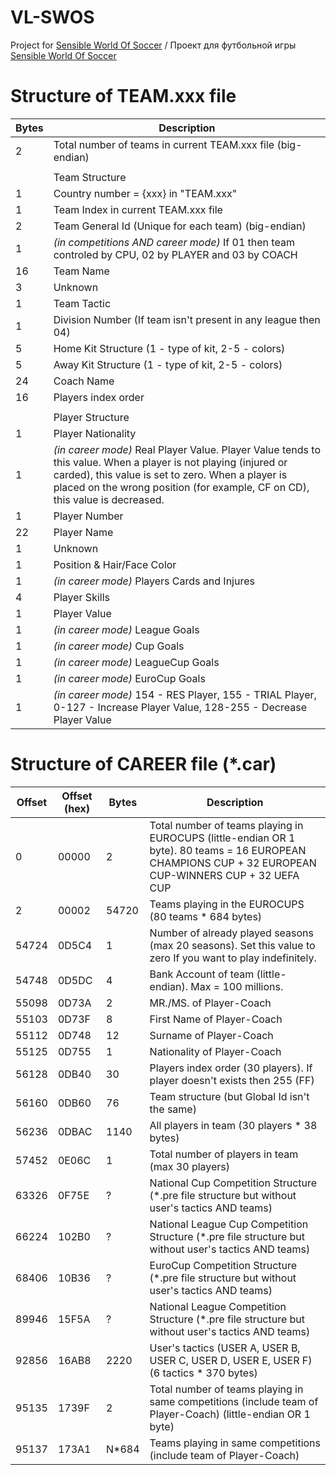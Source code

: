 # VL-SWOS
Project for [Sensible World Of Soccer](https://en.wikipedia.org/wiki/Sensible_World_of_Soccer) / Проект для футбольной игры [Sensible World Of Soccer](https://ru.wikipedia.org/wiki/Sensible_Soccer)

# Structure of TEAM.xxx file
|Bytes|Description|
|---|---|
|2|Total number of teams in current TEAM.xxx file (big-endian)|
|||
||Team Structure|
|1|Country number = {xxx} in "TEAM.xxx"|
|1|Team Index in current TEAM.xxx file|
|2|Team General Id (Unique for each team) (big-endian)|
|1|_(in competitions AND career mode)_ If 01 then team controled by CPU, 02 by PLAYER and 03 by COACH|
|16|Team Name|
|3|Unknown|
|1|Team Tactic|
|1|Division Number (If team isn't present in any league then 04)|
|5|Home Kit Structure (1 - type of kit, 2-5 - colors)|
|5|Away Kit Structure (1 - type of kit, 2-5 - colors)|
|24|Coach Name|
|16|Players index order|
|||
||Player Structure|
|1|Player Nationality|
|1|_(in career mode)_ Real Player Value. Player Value tends to this value. When a player is not playing (injured or carded), this value is set to zero. When a player is placed on the wrong position (for example, CF on CD), this value is decreased.|
|1|Player Number|
|22|Player Name|
|1|Unknown|
|1|Position & Hair/Face Color|
|1|_(in career mode)_ Players Cards and Injures|
|4|Player Skills|
|1|Player Value|
|1|_(in career mode)_ League Goals|
|1|_(in career mode)_ Cup Goals|
|1|_(in career mode)_ LeagueCup Goals|
|1|_(in career mode)_ EuroCup Goals|
|1|_(in career mode)_ 154 - RES Player, 155 - TRIAL Player, 0-127 - Increase Player Value, 128-255 - Decrease Player Value|

# Structure of CAREER file (*.car)
|Offset|Offset (hex)|Bytes|Description|
|---|---|---|---|
|0|00000|2|Total number of teams playing in EUROCUPS (little-endian OR 1 byte). 80 teams = 16 EUROPEAN CHAMPIONS CUP + 32 EUROPEAN CUP-WINNERS CUP + 32 UEFA CUP|
|2|00002|54720|Teams playing in the EUROCUPS (80 teams * 684 bytes)|
|54724|0D5C4|1|Number of already played seasons (max 20 seasons). Set this value to zero If you want to play indefinitely.|
|54748|0D5DC|4|Bank Account of team (little-endian). Max = 100 millions.|
|55098|0D73A|2|MR./MS. of Player-Coach|
|55103|0D73F|8|First Name of Player-Coach|
|55112|0D748|12|Surname of Player-Coach|
|55125|0D755|1|Nationality of Player-Coach|
|56128|0DB40|30|Players index order (30 players). If player doesn't exists then 255 (FF)|
|56160|0DB60|76|Team structure (but Global Id isn't the same)|
|56236|0DBAC|1140|All players in team (30 players * 38 bytes)|
|57452|0E06C|1|Total number of players in team (max 30 players)|
|63326|0F75E|?|National Cup Competition Structure (*.pre file structure but without user's tactics AND teams)|
|66224|102B0|?|National League Cup Competition Structure (*.pre file structure but without user's tactics AND teams)|
|68406|10B36|?|EuroCup Competition Structure (*.pre file structure but without user's tactics AND teams)|
|89946|15F5A|?|National League Competition Structure (*.pre file structure but without user's tactics AND teams)|
|92856|16AB8|2220|User's tactics (USER A, USER B, USER C, USER D, USER E, USER F) (6 tactics * 370 bytes)|
|95135|1739F|2|Total number of teams playing in same competitions (include team of Player-Coach) (little-endian OR 1 byte)|
|95137|173A1|N*684|Teams playing in same competitions (include team of Player-Coach)|
